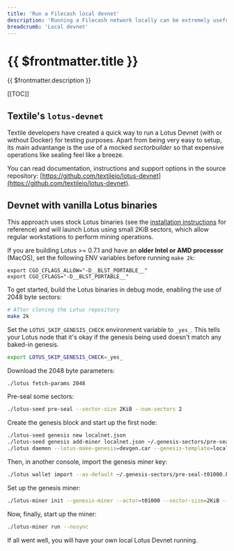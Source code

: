 ```yaml
---
title: 'Run a Filecash local devnet'
description: 'Running a Filecash network locally can be extremely useful for developers willing to build and test their applications on top of Filecash and other ecosystem tools. This page provides guidance on different methods to run Filecash locally.'
breadcrumb: 'Local devnet'
---
```


# {{ $frontmatter.title }}

{{ $frontmatter.description }}

[[TOC]]

## Textile's `lotus-devnet`

Textile developers have created a quick way to run a Lotus Devnet (with or without Docker) for testing purposes. Apart from being very easy to setup, its main advantange is the use of a mocked _sectorbuilder_ so that expensive operations like sealing feel like a breeze.

You can read documentation, instructions and support options in the source repository: [https://github.com/textileio/lotus-devnet](https://github.com/textileio/lotus-devnet).

## Devnet with vanilla Lotus binaries

This approach uses stock Lotus binaries (see the [installation instructions](../get-started/lotus/installation.md) for reference) and will launch Lotus using small 2KiB sectors, which allow regular workstations to perform mining operations.

If you are building Lotus >= 0.7.1 and have an **older Intel or AMD processor** (MacOS), set the following ENV variables before running `make 2k`:

```
export CGO_CFLAGS_ALLOW="-D__BLST_PORTABLE__"
export CGO_CFLAGS="-D__BLST_PORTABLE__"
```

To get started, build the Lotus binaries in debug mode, enabling the use of 2048 byte sectors:

```sh
# After cloning the Lotus repository
make 2k
```

Set the `LOTUS_SKIP_GENESIS_CHECK` environment variable to `_yes_`. This tells your Lotus node that it's okay if the genesis being used doesn't match any baked-in genesis.

```sh
export LOTUS_SKIP_GENESIS_CHECK=_yes_
```

Download the 2048 byte parameters:

```sh
./lotus fetch-params 2048
```

Pre-seal some sectors:

```sh
./lotus-seed pre-seal --sector-size 2KiB --num-sectors 2
```

Create the genesis block and start up the first node:

```sh
./lotus-seed genesis new localnet.json
./lotus-seed genesis add-miner localnet.json ~/.genesis-sectors/pre-seal-t01000.json
./lotus daemon --lotus-make-genesis=devgen.car --genesis-template=localnet.json --bootstrap=false
```

Then, in another console, import the genesis miner key:

```sh
./lotus wallet import --as-default ~/.genesis-sectors/pre-seal-t01000.key
```

Set up the genesis miner:

```sh
./lotus-miner init --genesis-miner --actor=t01000 --sector-size=2KiB --pre-sealed-sectors=~/.genesis-sectors --pre-sealed-metadata=~/.genesis-sectors/pre-seal-t01000.json --nosync
```

Now, finally, start up the miner:

```sh
./lotus-miner run --nosync
```

If all went well, you will have your own local Lotus Devnet running.
